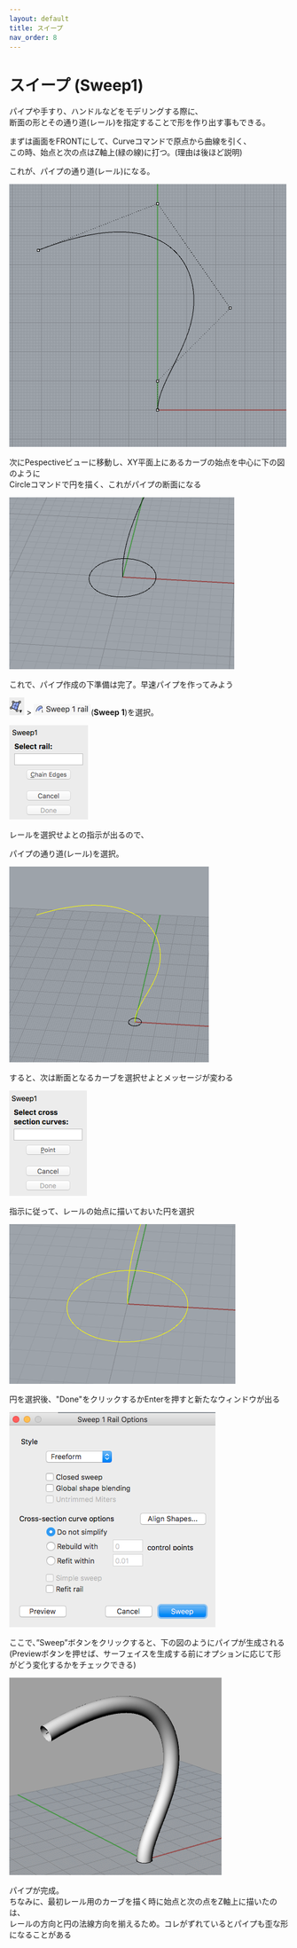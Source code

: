 ```yaml
---
layout: default
title: スイープ
nav_order: 8
---
```


# スイープ (Sweep1)

パイプや手すり、ハンドルなどをモデリングする際に、  
断面の形とその通り道(レール)を指定することで形を作り出す事もできる。

まずは画面をFRONTにして、Curveコマンドで原点から曲線を引く、  
この時、始点と次の点はZ軸上(緑の線)に打つ。(理由は後ほど説明)

これが、パイプの通り道(レール)になる。


<img src="./images/スクリーンショット 2017-09-15 18.37.37.png" alt="hi" class="inline"/>

次にPespectiveビューに移動し、XY平面上にあるカーブの始点を中心に下の図のように  
Circleコマンドで円を描く、これがパイプの断面になる


<img src="./images/スクリーンショット 2017-09-15 18.38.42.png" alt="hi" class="inline"/>

これで、パイプ作成の下準備は完了。早速パイプを作ってみよう


<img src="./images/スクリーンショット 2017-09-15 18.40.25.png" alt="hi" class="inline"/> > <img src="./images/スクリーンショット 2017-09-16 18.37.37.png" alt="hi" class="inline"/>(**Sweep 1**)を選択。


<img src="./images/スクリーンショット 2017-09-15 18.40.45.png" alt="hi" class="inline"/>


レールを選択せよとの指示が出るので、

パイプの通り道(レール)を選択。


<img src="./images/スクリーンショット 2017-09-15 18.40.57.png" alt="hi" class="inline"/>


すると、次は断面となるカーブを選択せよとメッセージが変わる


<img src="./images/スクリーンショット 2017-09-15 18.41.02.png" alt="hi" class="inline"/>


指示に従って、レールの始点に描いておいた円を選択


<img src="./images/スクリーンショット 2017-09-15 18.41.12.png" alt="hi" class="inline"/>


円を選択後、"Done"をクリックするかEnterを押すと新たなウィンドウが出る


<img src="./images/スクリーンショット 2017-09-15 18.45.25.png" alt="hi" class="inline"/>


ここで、”Sweep”ボタンをクリックすると、下の図のようにパイプが生成される  
(Previewボタンを押せば、サーフェイスを生成する前にオプションに応じて形がどう変化するかをチェックできる)


<img src="./images/スクリーンショット 2017-09-15 18.45.42.png" alt="hi" class="inline"/>


パイプが完成。  
ちなみに、最初レール用のカーブを描く時に始点と次の点をZ軸上に描いたのは、  
レールの方向と円の法線方向を揃えるため。コレがずれているとパイプも歪な形になることがある
